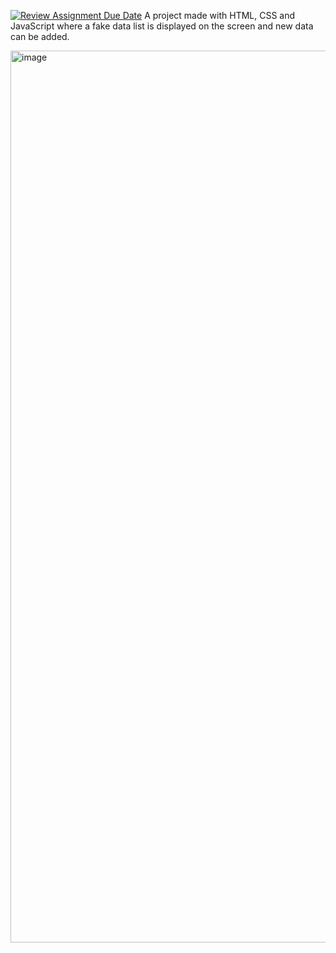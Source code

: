 [![Review Assignment Due Date](https://classroom.github.com/assets/deadline-readme-button-24ddc0f5d75046c5622901739e7c5dd533143b0c8e959d652212380cedb1ea36.svg)](https://classroom.github.com/a/VZiWc-ts)
A project made with HTML, CSS and JavaScript where a fake data list is displayed on the screen and new data can be added.

<img width="1427" alt="image" src="https://github.com/Patika-Fimple-React-Bootcamp/week-1-yunustaha/assets/48367134/a2120951-eaa8-4994-b0cb-8274d0905f42">
